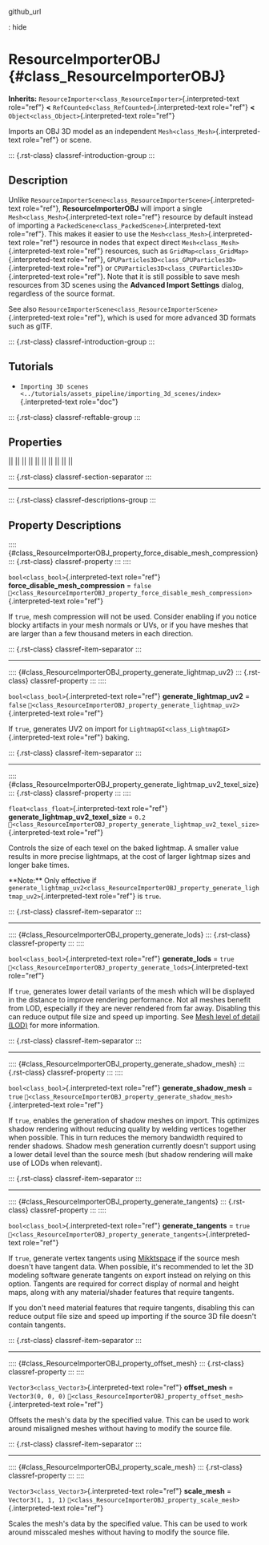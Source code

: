 github_url

:   hide

# ResourceImporterOBJ {#class_ResourceImporterOBJ}

**Inherits:**
`ResourceImporter<class_ResourceImporter>`{.interpreted-text role="ref"}
**\<** `RefCounted<class_RefCounted>`{.interpreted-text role="ref"}
**\<** `Object<class_Object>`{.interpreted-text role="ref"}

Imports an OBJ 3D model as an independent
`Mesh<class_Mesh>`{.interpreted-text role="ref"} or scene.

::: {.rst-class}
classref-introduction-group
:::

## Description

Unlike
`ResourceImporterScene<class_ResourceImporterScene>`{.interpreted-text
role="ref"}, **ResourceImporterOBJ** will import a single
`Mesh<class_Mesh>`{.interpreted-text role="ref"} resource by default
instead of importing a
`PackedScene<class_PackedScene>`{.interpreted-text role="ref"}. This
makes it easier to use the `Mesh<class_Mesh>`{.interpreted-text
role="ref"} resource in nodes that expect direct
`Mesh<class_Mesh>`{.interpreted-text role="ref"} resources, such as
`GridMap<class_GridMap>`{.interpreted-text role="ref"},
`GPUParticles3D<class_GPUParticles3D>`{.interpreted-text role="ref"} or
`CPUParticles3D<class_CPUParticles3D>`{.interpreted-text role="ref"}.
Note that it is still possible to save mesh resources from 3D scenes
using the **Advanced Import Settings** dialog, regardless of the source
format.

See also
`ResourceImporterScene<class_ResourceImporterScene>`{.interpreted-text
role="ref"}, which is used for more advanced 3D formats such as glTF.

::: {.rst-class}
classref-introduction-group
:::

## Tutorials

- `Importing 3D scenes <../tutorials/assets_pipeline/importing_3d_scenes/index>`{.interpreted-text
  role="doc"}

::: {.rst-class}
classref-reftable-group
:::

## Properties

||
||
||
||
||
||
||
||
||
||

::: {.rst-class}
classref-section-separator
:::

------------------------------------------------------------------------

::: {.rst-class}
classref-descriptions-group
:::

## Property Descriptions

:::: {#class_ResourceImporterOBJ_property_force_disable_mesh_compression}
::: {.rst-class}
classref-property
:::
::::

`bool<class_bool>`{.interpreted-text role="ref"}
**force_disable_mesh_compression** = `false`
`🔗<class_ResourceImporterOBJ_property_force_disable_mesh_compression>`{.interpreted-text
role="ref"}

If `true`, mesh compression will not be used. Consider enabling if you
notice blocky artifacts in your mesh normals or UVs, or if you have
meshes that are larger than a few thousand meters in each direction.

::: {.rst-class}
classref-item-separator
:::

------------------------------------------------------------------------

:::: {#class_ResourceImporterOBJ_property_generate_lightmap_uv2}
::: {.rst-class}
classref-property
:::
::::

`bool<class_bool>`{.interpreted-text role="ref"}
**generate_lightmap_uv2** = `false`
`🔗<class_ResourceImporterOBJ_property_generate_lightmap_uv2>`{.interpreted-text
role="ref"}

If `true`, generates UV2 on import for
`LightmapGI<class_LightmapGI>`{.interpreted-text role="ref"} baking.

::: {.rst-class}
classref-item-separator
:::

------------------------------------------------------------------------

:::: {#class_ResourceImporterOBJ_property_generate_lightmap_uv2_texel_size}
::: {.rst-class}
classref-property
:::
::::

`float<class_float>`{.interpreted-text role="ref"}
**generate_lightmap_uv2_texel_size** = `0.2`
`🔗<class_ResourceImporterOBJ_property_generate_lightmap_uv2_texel_size>`{.interpreted-text
role="ref"}

Controls the size of each texel on the baked lightmap. A smaller value
results in more precise lightmaps, at the cost of larger lightmap sizes
and longer bake times.

\*\*Note:\*\* Only effective if
`generate_lightmap_uv2<class_ResourceImporterOBJ_property_generate_lightmap_uv2>`{.interpreted-text
role="ref"} is `true`.

::: {.rst-class}
classref-item-separator
:::

------------------------------------------------------------------------

:::: {#class_ResourceImporterOBJ_property_generate_lods}
::: {.rst-class}
classref-property
:::
::::

`bool<class_bool>`{.interpreted-text role="ref"} **generate_lods** =
`true`
`🔗<class_ResourceImporterOBJ_property_generate_lods>`{.interpreted-text
role="ref"}

If `true`, generates lower detail variants of the mesh which will be
displayed in the distance to improve rendering performance. Not all
meshes benefit from LOD, especially if they are never rendered from far
away. Disabling this can reduce output file size and speed up importing.
See [Mesh level of detail
(LOD)](../tutorials/3d/mesh_lod.html#doc-mesh-lod) for more information.

::: {.rst-class}
classref-item-separator
:::

------------------------------------------------------------------------

:::: {#class_ResourceImporterOBJ_property_generate_shadow_mesh}
::: {.rst-class}
classref-property
:::
::::

`bool<class_bool>`{.interpreted-text role="ref"}
**generate_shadow_mesh** = `true`
`🔗<class_ResourceImporterOBJ_property_generate_shadow_mesh>`{.interpreted-text
role="ref"}

If `true`, enables the generation of shadow meshes on import. This
optimizes shadow rendering without reducing quality by welding vertices
together when possible. This in turn reduces the memory bandwidth
required to render shadows. Shadow mesh generation currently doesn\'t
support using a lower detail level than the source mesh (but shadow
rendering will make use of LODs when relevant).

::: {.rst-class}
classref-item-separator
:::

------------------------------------------------------------------------

:::: {#class_ResourceImporterOBJ_property_generate_tangents}
::: {.rst-class}
classref-property
:::
::::

`bool<class_bool>`{.interpreted-text role="ref"} **generate_tangents** =
`true`
`🔗<class_ResourceImporterOBJ_property_generate_tangents>`{.interpreted-text
role="ref"}

If `true`, generate vertex tangents using
[Mikktspace](http://www.mikktspace.com/) if the source mesh doesn\'t
have tangent data. When possible, it\'s recommended to let the 3D
modeling software generate tangents on export instead on relying on this
option. Tangents are required for correct display of normal and height
maps, along with any material/shader features that require tangents.

If you don\'t need material features that require tangents, disabling
this can reduce output file size and speed up importing if the source 3D
file doesn\'t contain tangents.

::: {.rst-class}
classref-item-separator
:::

------------------------------------------------------------------------

:::: {#class_ResourceImporterOBJ_property_offset_mesh}
::: {.rst-class}
classref-property
:::
::::

`Vector3<class_Vector3>`{.interpreted-text role="ref"} **offset_mesh** =
`Vector3(0, 0, 0)`
`🔗<class_ResourceImporterOBJ_property_offset_mesh>`{.interpreted-text
role="ref"}

Offsets the mesh\'s data by the specified value. This can be used to
work around misaligned meshes without having to modify the source file.

::: {.rst-class}
classref-item-separator
:::

------------------------------------------------------------------------

:::: {#class_ResourceImporterOBJ_property_scale_mesh}
::: {.rst-class}
classref-property
:::
::::

`Vector3<class_Vector3>`{.interpreted-text role="ref"} **scale_mesh** =
`Vector3(1, 1, 1)`
`🔗<class_ResourceImporterOBJ_property_scale_mesh>`{.interpreted-text
role="ref"}

Scales the mesh\'s data by the specified value. This can be used to work
around misscaled meshes without having to modify the source file.
